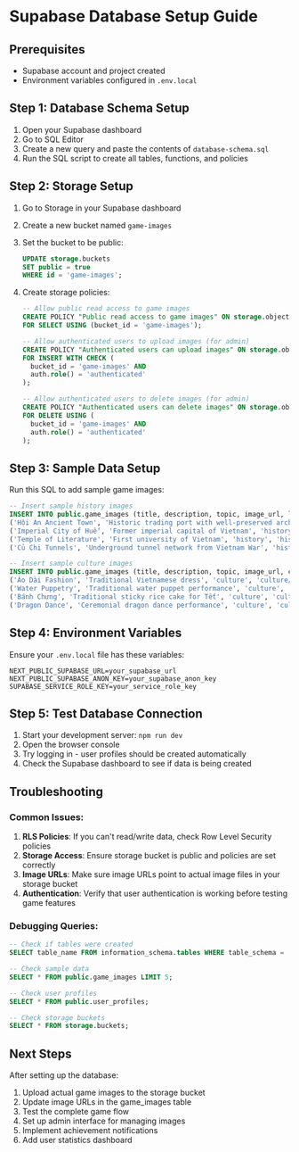 # Supabase Database Setup Guide

## Prerequisites

- Supabase account and project created
- Environment variables configured in `.env.local`

## Step 1: Database Schema Setup

1. Open your Supabase dashboard
2. Go to SQL Editor
3. Create a new query and paste the contents of `database-schema.sql`
4. Run the SQL script to create all tables, functions, and policies

## Step 2: Storage Setup

1. Go to Storage in your Supabase dashboard
2. Create a new bucket named `game-images`
3. Set the bucket to be public:

   ```sql
   UPDATE storage.buckets
   SET public = true
   WHERE id = 'game-images';
   ```

4. Create storage policies:

   ```sql
   -- Allow public read access to game images
   CREATE POLICY "Public read access to game images" ON storage.objects
   FOR SELECT USING (bucket_id = 'game-images');

   -- Allow authenticated users to upload images (for admin)
   CREATE POLICY "Authenticated users can upload images" ON storage.objects
   FOR INSERT WITH CHECK (
     bucket_id = 'game-images' AND
     auth.role() = 'authenticated'
   );

   -- Allow authenticated users to delete images (for admin)
   CREATE POLICY "Authenticated users can delete images" ON storage.objects
   FOR DELETE USING (
     bucket_id = 'game-images' AND
     auth.role() = 'authenticated'
   );
   ```

## Step 3: Sample Data Setup

Run this SQL to add sample game images:

```sql
-- Insert sample history images
INSERT INTO public.game_images (title, description, topic, image_url, location, historical_period, tags) VALUES
('Hội An Ancient Town', 'Historic trading port with well-preserved architecture', 'history', 'history/hoi-an.jpg', 'Hội An, Quảng Nam', '15th-19th century', ARRAY['unesco', 'ancient town', 'architecture']),
('Imperial City of Huế', 'Former imperial capital of Vietnam', 'history', 'history/hue-imperial.jpg', 'Huế, Thừa Thiên Huế', '1802-1945', ARRAY['imperial', 'citadel', 'unesco']),
('Temple of Literature', 'First university of Vietnam', 'history', 'history/temple-literature.jpg', 'Hanoi', '1070', ARRAY['education', 'confucian', 'temple']),
('Củ Chi Tunnels', 'Underground tunnel network from Vietnam War', 'history', 'history/cu-chi-tunnels.jpg', 'Củ Chi, Ho Chi Minh City', '1940s-1970s', ARRAY['war', 'tunnels', 'resistance']);

-- Insert sample culture images
INSERT INTO public.game_images (title, description, topic, image_url, cultural_significance, tags) VALUES
('Áo Dài Fashion', 'Traditional Vietnamese dress', 'culture', 'culture/ao-dai.jpg', 'Symbol of Vietnamese elegance and grace', ARRAY['fashion', 'traditional dress', 'silk']),
('Water Puppetry', 'Traditional water puppet performance', 'culture', 'culture/water-puppets.jpg', 'Ancient art form depicting rural life and legends', ARRAY['performing arts', 'puppetry', 'water']),
('Bánh Chưng', 'Traditional sticky rice cake for Tết', 'culture', 'culture/banh-chung.jpg', 'Symbol of Earth and gratitude to ancestors', ARRAY['food', 'tet', 'traditional']),
('Dragon Dance', 'Ceremonial dragon dance performance', 'culture', 'culture/dragon-dance.jpg', 'Brings good luck and prosperity', ARRAY['festival', 'dance', 'dragon']);
```

## Step 4: Environment Variables

Ensure your `.env.local` file has these variables:

```env
NEXT_PUBLIC_SUPABASE_URL=your_supabase_url
NEXT_PUBLIC_SUPABASE_ANON_KEY=your_supabase_anon_key
SUPABASE_SERVICE_ROLE_KEY=your_service_role_key
```

## Step 5: Test Database Connection

1. Start your development server: `npm run dev`
2. Open the browser console
3. Try logging in - user profiles should be created automatically
4. Check the Supabase dashboard to see if data is being created

## Troubleshooting

### Common Issues:

1. **RLS Policies**: If you can't read/write data, check Row Level Security policies
2. **Storage Access**: Ensure storage bucket is public and policies are set correctly
3. **Image URLs**: Make sure image URLs point to actual image files in your storage bucket
4. **Authentication**: Verify that user authentication is working before testing game features

### Debugging Queries:

```sql
-- Check if tables were created
SELECT table_name FROM information_schema.tables WHERE table_schema = 'public';

-- Check sample data
SELECT * FROM public.game_images LIMIT 5;

-- Check user profiles
SELECT * FROM public.user_profiles;

-- Check storage buckets
SELECT * FROM storage.buckets;
```

## Next Steps

After setting up the database:

1. Upload actual game images to the storage bucket
2. Update image URLs in the game_images table
3. Test the complete game flow
4. Set up admin interface for managing images
5. Implement achievement notifications
6. Add user statistics dashboard
